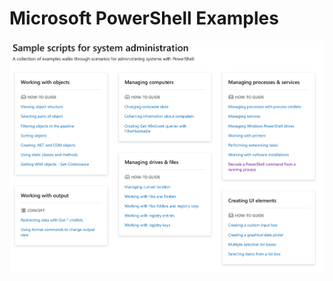 # Microsoft PowerShell Examples

[![site-example-img](../static/images/ms-ps-sample-site.png)](https://docs.microsoft.com/en-us/powershell/scripting/samples/sample-scripts-for-administration?view=powershell-7.1)
